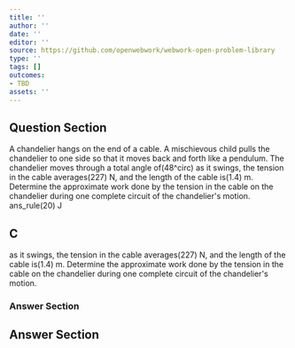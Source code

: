 ```yaml
---
title: ''
author: ''
date: ''
editor: ''
source: https://github.com/openwebwork/webwork-open-problem-library
type: ''
tags: []
outcomes:
- TBD
assets: ''
---
```


## Question Section 

 
  
A chandelier hangs on the end of a cable. A mischievous child pulls the chandelier to one side so that it moves back and forth like a pendulum. The chandelier moves through a total angle of(48^circ) as it swings, the tension in the cable averages(227) N, and the length of the cable is(1.4) m. Determine the approximate work done by the tension in the cable on the chandelier during one complete circuit of the chandelier's motion. 
 ans_rule(20) J

## C
as it swings, the tension in the cable averages(227) N, and the length of the cable is(1.4) m. Determine the approximate work done by the tension in the cable on the chandelier during one complete circuit of the chandelier's motion. 
### Answer Section


## Answer Section

